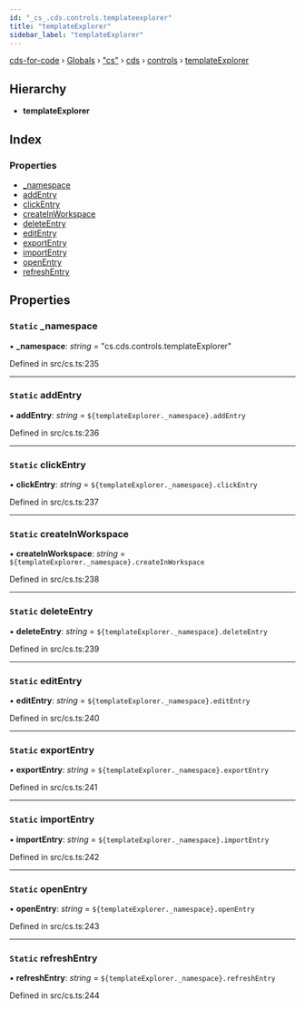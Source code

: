 ```yaml
---
id: "_cs_.cds.controls.templateexplorer"
title: "templateExplorer"
sidebar_label: "templateExplorer"
---
```


[cds-for-code](../index.md) › [Globals](../globals.md) › ["cs"](../modules/_cs_.md) › [cds](../modules/_cs_.cds.md) › [controls](../modules/_cs_.cds.controls.md) › [templateExplorer](_cs_.cds.controls.templateexplorer.md)

## Hierarchy

* **templateExplorer**

## Index

### Properties

* [_namespace](_cs_.cds.controls.templateexplorer.md#static-_namespace)
* [addEntry](_cs_.cds.controls.templateexplorer.md#static-addentry)
* [clickEntry](_cs_.cds.controls.templateexplorer.md#static-clickentry)
* [createInWorkspace](_cs_.cds.controls.templateexplorer.md#static-createinworkspace)
* [deleteEntry](_cs_.cds.controls.templateexplorer.md#static-deleteentry)
* [editEntry](_cs_.cds.controls.templateexplorer.md#static-editentry)
* [exportEntry](_cs_.cds.controls.templateexplorer.md#static-exportentry)
* [importEntry](_cs_.cds.controls.templateexplorer.md#static-importentry)
* [openEntry](_cs_.cds.controls.templateexplorer.md#static-openentry)
* [refreshEntry](_cs_.cds.controls.templateexplorer.md#static-refreshentry)

## Properties

### `Static` _namespace

▪ **_namespace**: *string* = "cs.cds.controls.templateExplorer"

Defined in src/cs.ts:235

___

### `Static` addEntry

▪ **addEntry**: *string* = `${templateExplorer._namespace}.addEntry`

Defined in src/cs.ts:236

___

### `Static` clickEntry

▪ **clickEntry**: *string* = `${templateExplorer._namespace}.clickEntry`

Defined in src/cs.ts:237

___

### `Static` createInWorkspace

▪ **createInWorkspace**: *string* = `${templateExplorer._namespace}.createInWorkspace`

Defined in src/cs.ts:238

___

### `Static` deleteEntry

▪ **deleteEntry**: *string* = `${templateExplorer._namespace}.deleteEntry`

Defined in src/cs.ts:239

___

### `Static` editEntry

▪ **editEntry**: *string* = `${templateExplorer._namespace}.editEntry`

Defined in src/cs.ts:240

___

### `Static` exportEntry

▪ **exportEntry**: *string* = `${templateExplorer._namespace}.exportEntry`

Defined in src/cs.ts:241

___

### `Static` importEntry

▪ **importEntry**: *string* = `${templateExplorer._namespace}.importEntry`

Defined in src/cs.ts:242

___

### `Static` openEntry

▪ **openEntry**: *string* = `${templateExplorer._namespace}.openEntry`

Defined in src/cs.ts:243

___

### `Static` refreshEntry

▪ **refreshEntry**: *string* = `${templateExplorer._namespace}.refreshEntry`

Defined in src/cs.ts:244
